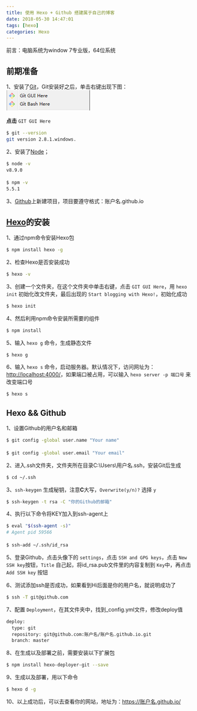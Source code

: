 ```yaml
---
title: 使用 Hexo + Github 搭建属于自己的博客
date: 2018-05-30 14:47:01
tags: [hexo]
categories: Hexo
---
```


前言：电脑系统为window 7专业版，64位系统

## 前期准备

1、安装了[Git](https://www.liaoxuefeng.com/wiki/0013739516305929606dd18361248578c67b8067c8c017b000)，Git安装好之后，单击右键出现下图：  
![Git安装好之后，单击右键出现此图](https://raw.githubusercontent.com/alex1221/resource/master/images/hexo/git.png)

**点击** `GIT GUI Here`

``` bash
$ git --version
git version 2.8.1.windows.

```

2、安装了[Node](https://nodejs.org/zh-cn/)；

``` bash
$ node -v
v8.9.0

$ npm -v
5.5.1

```

3、[Github](https://github.com/)上新建项目，项目要遵守格式：账户名.github.io

## [Hexo](https://hexo.io/zh-cn/)的安装

1、通过npm命令安装Hexo包

``` bash
$ npm install hexo -g

```

2、检查Hexo是否安装成功

``` bash
$ hexo -v

```

3、创建一个文件夹，在这个文件夹中单击右键，点击 `GIT GUI Here`，用 `hexo init` 初始化改文件夹，最后出现的 `Start blogging with Hexo!`，初始化成功

``` bash
$ hexo init

```

4、然后利用npm命令安装所需要的组件

``` bash
$ npm install

```

5、输入 `hexo g` 命令，生成静态文件

``` bash
$ hexo g

```

6、输入 `hexo s` 命令，启动服务器。默认情况下，访问网址为：[http://localhost:4000/](http://localhost:4000/)，如果端口被占用，可以输入 `hexo server -p 端口号` 来改变端口号

``` bash
$ hexo s

```

## Hexo && Github

1、设置Github的用户名和邮箱

``` bash
$ git config -global user.name "Your name"

$ git config -global user.email "Your email"

```

2、进入.ssh文件夹，文件夹所在目录C:\Users\用户名\.ssh，安装Git后生成

``` bash
$ cd ~/.ssh

```

3、`ssh-keygen` 生成秘钥，注意**C**大写，`Overwrite(y/n)?` 选择 `y`

``` bash
$ ssh-keygen -t rsa -C "你的Github的邮箱"

```

4、执行以下命令将KEY加入到ssh-agent上

``` bash
$ eval "$(ssh-agent -s)"
# Agent pid 59566

$ ssh-add ~/.ssh/id_rsa

```

5、登录Github，点击头像下的 `settings`，点击 `SSH and GPG keys`，点击 `New SSH key`按钮，`Title` 自己起，将id_rsa.pub文件里的内容复制到 `Key`中，再点击 `Add SSH key` 按钮

6、测试添加ssh是否成功，如果看到Hi后面是你的用户名，就说明成功了

``` bash
$ ssh -T git@github.com

```

7、配置 `Deployment`，在其文件夹中，找到_config.yml文件，修改deploy值

``` bash
deploy:
  type: git
  repository: git@github.com:账户名/账户名.github.io.git
  branch: master

```

8、在生成以及部署之前，需要安装以下扩展包

``` bash
$ npm install hexo-deployer-git --save

```

9、生成以及部署，用以下命令

``` bash
$ hexo d -g

```

10、以上成功后，可以去查看你的网站，地址为：https://账户名.github.io/



